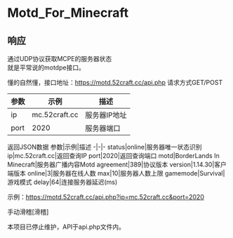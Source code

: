 # Motd_For_Minecraft
## 响应 ##

通过UDP协议获取MCPE的服务器状态    
就是平常说的motdpe接口。

懂的自然懂，接口地址：https://motd.52craft.cc/api.php
请求方式GET/POST

参数|示例|描述
-|-|-
ip|mc.52craft.cc|服务器IP地址
port|2020|服务器端口

返回JSON数据
参数|示例|描述
-|-|-
status|online|服务器唯一状态识别
ip|mc.52craft.cc|返回查询IP
port|2020|返回查询端口
motd|BorderLands In Minecraft|服务器广播内容Motd
agreement|389|协议版本
version|1.14.30|客户端版本
online|3|服务器在线人数
max|10|服务器人数上限
gamemode|Survival|游戏模式
delay|64|连接服务器延迟(ms)

示例：https://motd.52craft.cc/api.php?ip=mc.52craft.cc&port=2020

手动滑稽[滑稽]

本项目已停止维护，API于api.php文件内。
